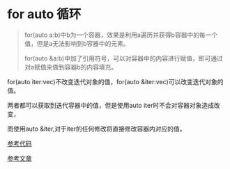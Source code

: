 # for auto 循环

>for(auto a:b)中b为一个容器，效果是利用a遍历并获得b容器中的每一个值，但是a无法影响到b容器中的元素。
>
>for(auto &a:b)中加了引用符号，可以对容器中的内容进行赋值，即可通过对a赋值来做到容器b的内容填充。

for(auto iter:vec)不改变迭代对象的值，for(auto &iter:vec)可以改变迭代对象的值。

两者都可以获取到迭代容器中的值，但是使用auto iter时不会对容器对象造成改变，

而使用auto &iter,对于iter的任何修改将直接修改容器内对应的值。

[参考代码](https://blog.csdn.net/gulosityer/article/details/112554056?spm=1001.2101.3001.6650.5&utm_medium=distribute.pc_relevant.none-task-blog-2%7Edefault%7EBlogCommendFromBaidu%7ERate-5-112554056-blog-79806683.235%5Ev27%5Epc_relevant_t0_download&depth_1-utm_source=distribute.pc_relevant.none-task-blog-2%7Edefault%7EBlogCommendFromBaidu%7ERate-5-112554056-blog-79806683.235%5Ev27%5Epc_relevant_t0_download&utm_relevant_index=10)

[参考文章](https://cloud.tencent.com/developer/article/1660750)